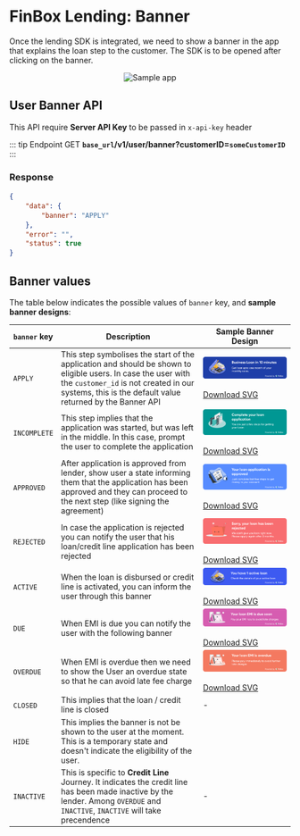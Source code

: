 # FinBox Lending: Banner

Once the lending SDK is integrated, we need to show a banner in the app that explains the loan step to the customer. The SDK is to be opened after clicking on the banner.

<div style="text-align:center;">
<img src="https://finbox-cdn.s3.ap-south-1.amazonaws.com/docs/assets/servicing/Banner-ll.png" alt="Sample app" style="width:30%" />
</div>

## User Banner API

This API require **Server API Key** to be passed in `x-api-key` header

::: tip Endpoint
GET **`base_url`/v1/user/banner?customerID=`someCustomerID`**
:::

### Response
```json
{
    "data": {
        "banner": "APPLY"
    },
    "error": "",
    "status": true
}
```

## Banner values

The table below indicates the possible values of `banner` key, and **sample banner designs**:

| `banner` key | Description | Sample Banner Design |
| - | - | - |
| `APPLY` | This step symbolises the start of the application and should be shown to eligible users. In case the user with the `customer_id` is not created in our systems, this is the default value returned by the Banner API | <img src="/apply_for_loan.svg" alt="Apply for loan" /><br /><br /><a href="/apply_for_loan.svg" download>Download SVG</a> |
| `INCOMPLETE` | This step implies that the application was started, but was left in the middle. In this case, prompt the user to complete the application | <img src="/incomplete_loan.svg" alt="Incomplete loan" /><br /><br /><a href="/incomplete_loan.svg" download>Download SVG</a> |
| `APPROVED` | After application is approved from lender, show user a state informing them that the application has been approved and they can proceed to the next step (like signing the agreement) | <img src="/loan_approved.svg" alt="Loan Approved" /><br /><br /><a href="/loan_approved.svg" download>Download SVG</a> |
| `REJECTED` | In case the application is rejected you can notify the user that his loan/credit line application has been rejected | <img src="/loan_rejected.svg" alt="Loan rejected" /><br /><br /><a href="/loan_rejected.svg" download>Download SVG</a> |
| `ACTIVE` | When the loan is disbursed or credit line is activated, you can inform the user through this banner | <img src="/active_loan.svg" alt="Active loan" /><br /><br /><a href="/active_loan.svg" download>Download SVG</a> |
| `DUE` | When EMI is due you can notify the user with the following banner | <img src="/emi_due.svg" alt="EMI due" /><br /><br /><a href="/emi_due.svg" download>Download SVG</a> |
| `OVERDUE` | When EMI is overdue then we need to show the User an overdue state so that he can avoid late fee charge | <img src="/emi_overdue.svg" alt="EMI overdue" /><br /><br /><a href="/emi_overdue.svg" download>Download SVG</a> |
| `CLOSED` | This implies that the loan / credit line is closed | - |
| `HIDE` | This implies the banner is not be shown to the user at the moment. This is a temporary state and doesn't indicate the eligibility of the user. |
| `INACTIVE` | This is specific to **Credit Line** Journey. It indicates the credit line has been made inactive by the lender. Among `OVERDUE` and `INACTIVE`, `INACTIVE` will take precendence | - |